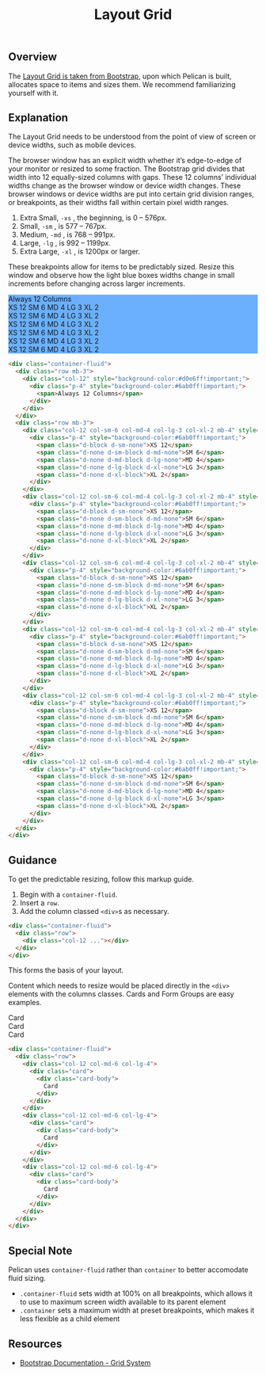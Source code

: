 ﻿---
title: Layout Grid
summary: Pelican uses Bootstrap’s Grid to arrange content.
tags: components, layout grid, grid, layout
layout: page-guide
eleventyNavigation:
  key: Layout Grid
  parent: Foundation
  order: 5
  excerpt: Pelican uses Bootstrap’s Grid to arrange content.
  img: /img/illustrations/illus-layout.svg
---

## Overview

The <a href="{% include 'links/layout.njk' %}" target="_blank">Layout Grid is taken from Bootstrap</a>, upon which Pelican is built, allocates space to items and sizes them. We recommend familiarizing yourself with it.

## Explanation

The Layout Grid needs to be understood from the point of view of screen or device widths, such as mobile devices.

The browser window has an explicit width whether it’s edge-to-edge of your monitor or resized to some fraction. The Bootstrap grid divides that width into 12 equally-sized columns with gaps. These 12 columns’ individual widths change as the browser window or device width changes. These browser windows or device widths are put into certain grid division ranges, or breakpoints, as their widths fall within certain pixel width ranges.

1. Extra Small, `-xs` , the beginning, is 0 – 576px.
1. Small, `-sm` , is 577 – 767px.
1. Medium, `-md` , is 768 – 991px.
1. Large, `-lg` , is 992 – 1199px.
1. Extra Large, `-xl` , is 1200px or larger.

These breakpoints allow for items to be predictably sized. Resize this window and observe how the light blue boxes widths change in small increments before changing across larger increments.

<div class="container-fluid">
  <div class="row mb-3">
    <div class="col-12" style="background-color:#d0e6ff!important;">
      <div class="p-4" style="background-color:#6ab0ff!important;">
        <span>Always 12 Columns</span>
      </div>
    </div>
  </div>
  <div class="row mb-3">
    <div class="col-12 col-sm-6 col-md-4 col-lg-3 col-xl-2 mb-4" style="background-color:#d0e6ff!important;">
      <div class="p-4" style="background-color:#6ab0ff!important;">
        <span class="d-block d-sm-none">XS 12</span>
        <span class="d-none d-sm-block d-md-none">SM 6</span>
        <span class="d-none d-md-block d-lg-none">MD 4</span>
        <span class="d-none d-lg-block d-xl-none">LG 3</span>
        <span class="d-none d-xl-block">XL 2</span>
      </div>
    </div>
    <div class="col-12 col-sm-6 col-md-4 col-lg-3 col-xl-2 mb-4" style="background-color:#d0e6ff!important;">
      <div class="p-4" style="background-color:#6ab0ff!important;">
        <span class="d-block d-sm-none">XS 12</span>
        <span class="d-none d-sm-block d-md-none">SM 6</span>
        <span class="d-none d-md-block d-lg-none">MD 4</span>
        <span class="d-none d-lg-block d-xl-none">LG 3</span>
        <span class="d-none d-xl-block">XL 2</span>
      </div>
    </div>
    <div class="col-12 col-sm-6 col-md-4 col-lg-3 col-xl-2 mb-4" style="background-color:#d0e6ff!important;">
      <div class="p-4" style="background-color:#6ab0ff!important;">
        <span class="d-block d-sm-none">XS 12</span>
        <span class="d-none d-sm-block d-md-none">SM 6</span>
        <span class="d-none d-md-block d-lg-none">MD 4</span>
        <span class="d-none d-lg-block d-xl-none">LG 3</span>
        <span class="d-none d-xl-block">XL 2</span>
      </div>
    </div>
    <div class="col-12 col-sm-6 col-md-4 col-lg-3 col-xl-2 mb-4" style="background-color:#d0e6ff!important;">
      <div class="p-4" style="background-color:#6ab0ff!important;">
        <span class="d-block d-sm-none">XS 12</span>
        <span class="d-none d-sm-block d-md-none">SM 6</span>
        <span class="d-none d-md-block d-lg-none">MD 4</span>
        <span class="d-none d-lg-block d-xl-none">LG 3</span>
        <span class="d-none d-xl-block">XL 2</span>
      </div>
    </div>
    <div class="col-12 col-sm-6 col-md-4 col-lg-3 col-xl-2 mb-4" style="background-color:#d0e6ff!important;">
      <div class="p-4" style="background-color:#6ab0ff!important;">
        <span class="d-block d-sm-none">XS 12</span>
        <span class="d-none d-sm-block d-md-none">SM 6</span>
        <span class="d-none d-md-block d-lg-none">MD 4</span>
        <span class="d-none d-lg-block d-xl-none">LG 3</span>
        <span class="d-none d-xl-block">XL 2</span>
      </div>
    </div>
    <div class="col-12 col-sm-6 col-md-4 col-lg-3 col-xl-2 mb-4" style="background-color:#d0e6ff!important;">
      <div class="p-4" style="background-color:#6ab0ff!important;">
        <span class="d-block d-sm-none">XS 12</span>
        <span class="d-none d-sm-block d-md-none">SM 6</span>
        <span class="d-none d-md-block d-lg-none">MD 4</span>
        <span class="d-none d-lg-block d-xl-none">LG 3</span>
        <span class="d-none d-xl-block">XL 2</span>
      </div>
    </div>
  </div>
</div>

``` html
<div class="container-fluid">
  <div class="row mb-3">
    <div class="col-12" style="background-color:#d0e6ff!important;">
      <div class="p-4" style="background-color:#6ab0ff!important;">
        <span>Always 12 Columns</span>
      </div>
    </div>
  </div>
  <div class="row mb-3">
    <div class="col-12 col-sm-6 col-md-4 col-lg-3 col-xl-2 mb-4" style="background-color:#d0e6ff!important;">
      <div class="p-4" style="background-color:#6ab0ff!important;">
        <span class="d-block d-sm-none">XS 12</span>
        <span class="d-none d-sm-block d-md-none">SM 6</span>
        <span class="d-none d-md-block d-lg-none">MD 4</span>
        <span class="d-none d-lg-block d-xl-none">LG 3</span>
        <span class="d-none d-xl-block">XL 2</span>
      </div>
    </div>
    <div class="col-12 col-sm-6 col-md-4 col-lg-3 col-xl-2 mb-4" style="background-color:#d0e6ff!important;">
      <div class="p-4" style="background-color:#6ab0ff!important;">
        <span class="d-block d-sm-none">XS 12</span>
        <span class="d-none d-sm-block d-md-none">SM 6</span>
        <span class="d-none d-md-block d-lg-none">MD 4</span>
        <span class="d-none d-lg-block d-xl-none">LG 3</span>
        <span class="d-none d-xl-block">XL 2</span>
      </div>
    </div>
    <div class="col-12 col-sm-6 col-md-4 col-lg-3 col-xl-2 mb-4" style="background-color:#d0e6ff!important;">
      <div class="p-4" style="background-color:#6ab0ff!important;">
        <span class="d-block d-sm-none">XS 12</span>
        <span class="d-none d-sm-block d-md-none">SM 6</span>
        <span class="d-none d-md-block d-lg-none">MD 4</span>
        <span class="d-none d-lg-block d-xl-none">LG 3</span>
        <span class="d-none d-xl-block">XL 2</span>
      </div>
    </div>
    <div class="col-12 col-sm-6 col-md-4 col-lg-3 col-xl-2 mb-4" style="background-color:#d0e6ff!important;">
      <div class="p-4" style="background-color:#6ab0ff!important;">
        <span class="d-block d-sm-none">XS 12</span>
        <span class="d-none d-sm-block d-md-none">SM 6</span>
        <span class="d-none d-md-block d-lg-none">MD 4</span>
        <span class="d-none d-lg-block d-xl-none">LG 3</span>
        <span class="d-none d-xl-block">XL 2</span>
      </div>
    </div>
    <div class="col-12 col-sm-6 col-md-4 col-lg-3 col-xl-2 mb-4" style="background-color:#d0e6ff!important;">
      <div class="p-4" style="background-color:#6ab0ff!important;">
        <span class="d-block d-sm-none">XS 12</span>
        <span class="d-none d-sm-block d-md-none">SM 6</span>
        <span class="d-none d-md-block d-lg-none">MD 4</span>
        <span class="d-none d-lg-block d-xl-none">LG 3</span>
        <span class="d-none d-xl-block">XL 2</span>
      </div>
    </div>
    <div class="col-12 col-sm-6 col-md-4 col-lg-3 col-xl-2 mb-4" style="background-color:#d0e6ff!important;">
      <div class="p-4" style="background-color:#6ab0ff!important;">
        <span class="d-block d-sm-none">XS 12</span>
        <span class="d-none d-sm-block d-md-none">SM 6</span>
        <span class="d-none d-md-block d-lg-none">MD 4</span>
        <span class="d-none d-lg-block d-xl-none">LG 3</span>
        <span class="d-none d-xl-block">XL 2</span>
      </div>
    </div>
  </div>
</div>
``` 

## Guidance

To get the predictable resizing, follow this markup guide.

1. Begin with a `container-fluid`.
1. Insert a `row`.
1. Add the column classed `<div>`s as necessary.

```html
<div class="container-fluid">
  <div class="row">
    <div class="col-12 ..."></div>
  </div>
</div>
```

This forms the basis of your layout. 

Content which needs to resize would be placed directly in the `<div>` elements with the columns classes. Cards and Form Groups are easy examples.

<div class="container-fluid">
  <div class="row">
    <div class="col-12 col-md-6 col-lg-4">
      <div class="card">
        <div class="card-body">
          Card
        </div>
      </div>
    </div>
    <div class="col-12 col-md-6 col-lg-4">
      <div class="card">
        <div class="card-body">
          Card
        </div>
      </div>
    </div>
    <div class="col-12 col-md-6 col-lg-4">
      <div class="card">
        <div class="card-body">
          Card
        </div>
      </div>
    </div>
  </div>
</div>

```html
<div class="container-fluid">
  <div class="row">
    <div class="col-12 col-md-6 col-lg-4">
      <div class="card">
        <div class="card-body">
          Card
        </div>
      </div>
    </div>
    <div class="col-12 col-md-6 col-lg-4">
      <div class="card">
        <div class="card-body">
          Card
        </div>
      </div>
    </div>
    <div class="col-12 col-md-6 col-lg-4">
      <div class="card">
        <div class="card-body">
          Card
        </div>
      </div>
    </div>
  </div>
</div>
```

## Special Note

Pelican uses `container-fluid` rather than `container` to better accomodate fluid sizing.

* `.container-fluid` sets width at 100% on all breakpoints, which allows it to use to maximum screen width available to its parent element
* `.container` sets a maximum width at preset breakpoints, which makes it less flexible as a child element

## Resources

* <a href="{% include 'links/grid.njk' %}" target="_blank">Bootstrap Documentation - Grid System</a>
